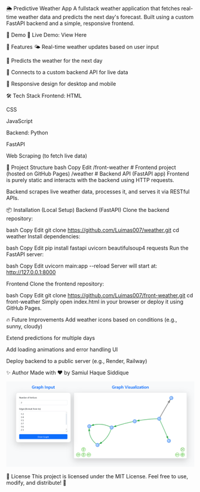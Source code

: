 🌦️ Predictive Weather App
A fullstack weather application that fetches real-time weather data and predicts the next day's forecast.
Built using a custom FastAPI backend and a simple, responsive frontend.

📸 Demo
🔗 Live Demo: View Here

🚀 Features
🌤️ Real-time weather updates based on user input

🔮 Predicts the weather for the next day

🔗 Connects to a custom backend API for live data

📱 Responsive design for desktop and mobile

🛠️ Tech Stack
Frontend:
HTML

CSS

JavaScript

Backend:
Python

FastAPI

Web Scraping (to fetch live data)

📂 Project Structure
bash
Copy
Edit
/front-weather     # Frontend project (hosted on GitHub Pages)
/weather           # Backend API (FastAPI app)
Frontend is purely static and interacts with the backend using HTTP requests.

Backend scrapes live weather data, processes it, and serves it via RESTful APIs.

📦 Installation (Local Setup)
Backend (FastAPI)
Clone the backend repository:

bash
Copy
Edit
git clone https://github.com/Luimas007/weather.git
cd weather
Install dependencies:

bash
Copy
Edit
pip install fastapi uvicorn beautifulsoup4 requests
Run the FastAPI server:

bash
Copy
Edit
uvicorn main:app --reload
Server will start at: http://127.0.0.1:8000

Frontend
Clone the frontend repository:

bash
Copy
Edit
git clone https://github.com/Luimas007/front-weather.git
cd front-weather
Simply open index.html in your browser or deploy it using GitHub Pages.

🔥 Future Improvements
Add weather icons based on conditions (e.g., sunny, cloudy)

Extend predictions for multiple days

Add loading animations and error handling UI

Deploy backend to a public server (e.g., Render, Railway)

✨ Author
Made with ❤️ by Samiul Haque Siddique

![Screenshot](Graph.png)


📜 License
This project is licensed under the MIT License.
Feel free to use, modify, and distribute! 🎯
